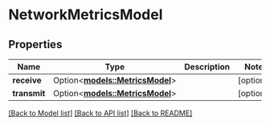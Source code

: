 # NetworkMetricsModel

## Properties

Name | Type | Description | Notes
------------ | ------------- | ------------- | -------------
**receive** | Option<[**models::MetricsModel**](MetricsModel.md)> |  | [optional]
**transmit** | Option<[**models::MetricsModel**](MetricsModel.md)> |  | [optional]

[[Back to Model list]](../README.md#documentation-for-models) [[Back to API list]](../README.md#documentation-for-api-endpoints) [[Back to README]](../README.md)


